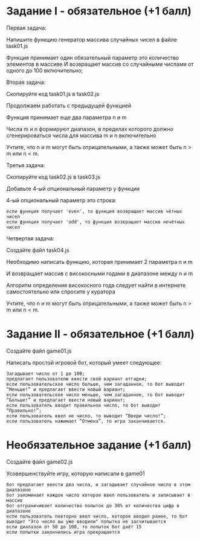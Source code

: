 # Задание I - обязательное (+1 балл)
Первая задача:

Напишите функцию генератор  массива случайных чисел в файле task01.js

Функция принимает один обязательный параметр это количество элементов в массиве
И возвращает массив со случайными числами от одного до 100 включительно;


Вторая задача:

Скопируйте код task01.js в task02.js

Продолжаем работать с предыдущей функцией

Функция принимает еще два параметра n и m

Числа m и n формируют диапазон, в пределах которого должно сгенерироваться числа для массива
m и n включительно

Учтите, что n и m могут быть отрицательными, а также может быть n > m или n < m.


Третья задача:

Скопируйте код task02.js в task03.js

Добавьте 4-ый опциональный параметр у функции

 4-ый опциональный параметр это строка:

    если функция получает 'even', то функция возвращает массив чётных чисел
    если функция получает 'odd', то функция возвращает массив нечётных чисел


Четвертая задача:

Создайте файл task04.js

Необходимо написать функцию, которая принимает 2 параметра n и m

И возвращает массив с високосными годами в диапазоне между n и m

Алгоритм определения високосного года следует найти в интернете самостоятельно или спросите у куратора

Учтите, что n и m могут быть отрицательными, а также может быть n > m или n < m.


# Задание II - обязательное (+1 балл)


Создайте файл game01.js

Написать простой игровой бот, который умеет следующее:

    Загадывает число от 1 до 100;
    предлагает пользователю ввести свой вариант отгадки;
    если пользовательское число больше, чем загаданное, то бот выводит “Меньше!” и предлагает ввести новый вариант;
    если пользовательское число меньше, чем загаданное, то бот выводит “Больше!” и предлагает ввести новый вариант;
    если пользователь вводит правильное число, то бот выводит “Правильно!”;
    если пользователь ввел не число, то выводит “Введи число!”;
    если пользователь нажимает “Отмена”, то игра заканчивается.


# Необязательное задание (+1 балл)


Создайте файл game02.js

Усовершенствуйте игру, которую написали в game01

    бот предлагает ввести два числа, и загадывает случайное число в этом диапазоне
    бот запоминает каждое число которое ввел пользователь и записывает в массив
    бот отграничивает количество попыток до 30% от количества цифр в диапазоне
    если пользователь повторно ввел число, которое вводил ранее, то бот выводит "Это число вы уже вводили" попытка не засчитывается
    если диапазон от 50 до 100, то попыток бот даёт 15
    если попытки закончились игра прекращается